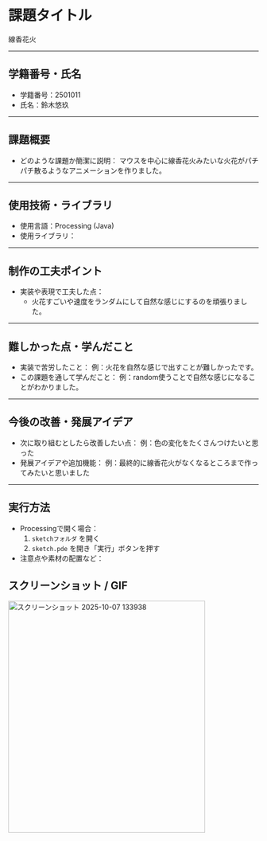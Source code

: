 # 課題タイトル
線香花火

---

## 学籍番号・氏名
- 学籍番号：2501011
- 氏名：鈴木悠玖

---

## 課題概要
- どのような課題か簡潔に説明：
  マウスを中心に線香花火みたいな火花がパチパチ散るようなアニメーションを作りました。

---

## 使用技術・ライブラリ
- 使用言語：Processing (Java)
- 使用ライブラリ：
 

---

## 制作の工夫ポイント
- 実装や表現で工夫した点：
  - 火花すごいや速度をランダムにして自然な感じにするのを頑張りました。

---

## 難しかった点・学んだこと
- 実装で苦労したこと：
  例：火花を自然な感じで出すことが難しかったです。
- この課題を通して学んだこと：
  例：random使うことで自然な感じになることがわかりました。

---

## 今後の改善・発展アイデア
- 次に取り組むとしたら改善したい点：
  例：色の変化をたくさんつけたいと思った
- 発展アイデアや追加機能：
  例：最終的に線香花火がなくなるところまで作ってみたいと思いました

---

## 実行方法
- Processingで開く場合：
  1. `sketchフォルダ` を開く
  2. `sketch.pde` を開き「実行」ボタンを押す
- 注意点や素材の配置など：
　

## スクリーンショット / GIF
<img width="396" height="466" alt="スクリーンショット 2025-10-07 133938" src="https://github.com/user-attachments/assets/8dc28ae4-8e16-4951-ab99-ecd003efd102" />
